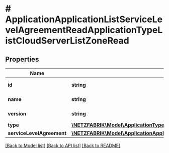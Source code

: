 # # ApplicationApplicationListServiceLevelAgreementReadApplicationTypeListCloudServerListZoneRead

## Properties

Name | Type | Description | Notes
------------ | ------------- | ------------- | -------------
**id** | **string** |  | [optional] [readonly]
**name** | **string** |  | [optional] [readonly]
**version** | **string** |  | [optional] [readonly]
**type** | [**\NETZFABRIK\Model\ApplicationTypeApplicationListServiceLevelAgreementReadApplicationTypeListCloudServerListZoneRead**](ApplicationTypeApplicationListServiceLevelAgreementReadApplicationTypeListCloudServerListZoneRead.md) |  | [optional]
**serviceLevelAgreement** | [**\NETZFABRIK\Model\ApplicationApplicationListServiceLevelAgreementReadApplicationTypeListCloudServerListZoneReadServiceLevelAgreement**](ApplicationApplicationListServiceLevelAgreementReadApplicationTypeListCloudServerListZoneReadServiceLevelAgreement.md) |  | [optional]

[[Back to Model list]](../../README.md#models) [[Back to API list]](../../README.md#endpoints) [[Back to README]](../../README.md)
